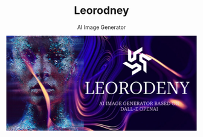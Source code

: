 <h1 align="center">Leorodney</h1>
<p align="center">AI Image Generator</p>
<img align="center" src="assets/FrontCover.png" alt="Front Cover"/>
